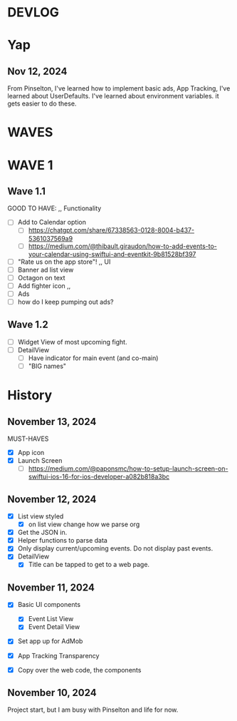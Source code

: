 # DEVLOG

# Yap

## Nov 12, 2024
From Pinselton, I've learned how to implement basic ads, App Tracking, I've learned about UserDefaults.
I've learned about environment variables. it gets easier to do these.

# WAVES

# WAVE 1

## Wave 1.1

GOOD TO HAVE:
,,
Functionality
- [ ] Add to Calendar option
    - [ ] https://chatgpt.com/share/67338563-0128-8004-b437-5361037569a9
    - [ ] https://medium.com/@thibault.giraudon/how-to-add-events-to-your-calendar-using-swiftui-and-eventkit-9b81528bf397

- [ ] "Rate us on the app store"!
,,
UI
- [ ] Banner ad list view
- [ ] Octagon on text
- [ ] Add fighter icon
,,
- [ ] Ads
 - [ ] how do I keep pumping out ads?

## Wave 1.2
- [ ] Widget View of most upcoming fight.
- [ ] DetailView
    - [ ] Have indicator for main event (and co-main)
    - [ ] "BIG names"

# History

## November 13, 2024
MUST-HAVES
- [x] App icon
- [x] Launch Screen
    - [ ] https://medium.com/@paponsmc/how-to-setup-launch-screen-on-swiftui-ios-16-for-ios-developer-a082b818a3bc

## November 12, 2024
- [x] List view styled
    - [x] on list view change how we parse org
- [x] Get the JSON in.
- [x] Helper functions to parse data
- [x] Only display current/upcoming events. Do not display past events.
- [x] DetailView
    - [x] Title can be tapped to get to a web page.

## November 11, 2024
- [x] Basic UI components
    - [x] Event List View
    - [x] Event Detail View
- [x] Set app up for AdMob
- [x] App Tracking Transparency
- [x] Copy over the web code, the components


## November 10, 2024

Project start, but I am busy with Pinselton and life for now.

